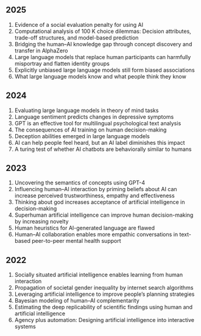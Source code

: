 ## 2025
1. Evidence of a social evaluation penalty for using AI
2. Computational analysis of 100 K choice dilemmas: Decision attributes, trade-off structures, and model-based prediction
3. Bridging the human–AI knowledge gap through concept discovery and transfer in AlphaZero
4. Large language models that replace human participants can harmfully misportray and flatten identity groups
5. Explicitly unbiased large language models still form biased associations
6. What large language models know and what people think they know

## 2024
1. Evaluating large language models in theory of mind tasks
2. Language sentiment predicts changes in depressive symptoms
3. GPT is an effective tool for multilingual psychological text analysis
4. The consequences of AI training on human decision-making
5. Deception abilities emerged in large language models
6. AI can help people feel heard, but an AI label diminishes this impact
7. A turing test of whether AI chatbots are behaviorally similar to humans

## 2023
1. Uncovering the semantics of concepts using GPT-4
2. Influencing human–AI interaction by priming beliefs about AI can increase perceived trustworthiness, empathy and effectiveness
3. Thinking about god increases acceptance of artificial intelligence in decision-making
4. Superhuman artificial intelligence can improve human decision-making by increasing novelty
5. Human heuristics for AI-generated language are flawed
6. Human–AI collaboration enables more empathic conversations in text-based peer-to-peer mental health support

## 2022
1. Socially situated artificial intelligence enables learning from human interaction
2. Propagation of societal gender inequality by internet search algorithms
3. Leveraging artificial intelligence to improve people’s planning strategies
4. Bayesian modeling of human–AI complementarity
5. Estimating the deep replicability of scientific findings using human and artificial intelligence
6. Agency plus automation: Designing artificial intelligence into interactive systems